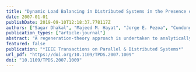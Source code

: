 ```yaml
---
title: "Dynamic Load Balancing in Distributed Systems in the Presence of Delays: A Regeneration-Theory Approach"
date: 2007-01-01
publishDate: 2019-09-10T12:18:37.778117Z
authors: ["Sagar Dhakal", "Majeed M. Hayat", "Jorge E. Pezoa", "Cundong Yang", "David A. Bader"]
publication_types: ["article-journal"]
abstract: "A regeneration-theory approach is undertaken to analytically characterize the average overall completion time in a distributed system. The approach considers the heterogeneity in the processing rates of the nodes as well as the randomness in the delays imposed by the communication medium. The optimal one-shot load balancing policy is developed and subsequently extended to develop an autonomous and distributed load-balancing policy that can dynamically reallocate incoming external loads at each node. This adaptive and dynamic load balancing policy is implemented and evaluated in a two-node distributed system. The performance of the proposed dynamic load-balancing policy is compared to that of static policies as well as existing dynamic load-balancing policies by considering the average completion time per task and the system processing rate in the presence of random arrivals of the external loads."
featured: false
publication: "*IEEE Transactions on Parallel & Distributed Systems*"
url_pdf: "https://doi.org/10.1109/TPDS.2007.1009"
doi: "10.1109/TPDS.2007.1009"
---
```


